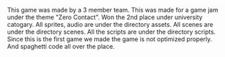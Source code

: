 This game was made by a 3 member team.
This was made for a game jam under the theme "Zero Contact".
Won the 2nd place under university catogary.
All sprites, audio are under the directory assets. 
All scenes are under the directory scenes. 
All the scripts are under the directory scripts.
Since this is the first game we made the game is not optimized properly. And spaghetti code all over the place.
